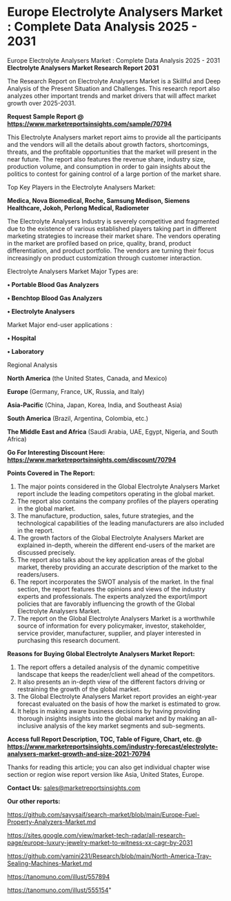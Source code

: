 # Europe Electrolyte Analysers Market : Complete Data Analysis 2025 - 2031
 Europe Electrolyte Analysers Market : Complete Data Analysis 2025 - 2031
<strong>Electrolyte Analysers Market Research Report 2031</strong>

The Research Report on Electrolyte Analysers Market is a Skillful and Deep Analysis of the Present Situation and Challenges. This research report also analyzes other important trends and market drivers that will affect market growth over 2025-2031.

<strong>Request Sample Report @ <a href=https://www.marketreportsinsights.com/sample/70794>https://www.marketreportsinsights.com/sample/70794</a></strong>

This Electrolyte Analysers market report aims to provide all the participants and the vendors will all the details about growth factors, shortcomings, threats, and the profitable opportunities that the market will present in the near future. The report also features the revenue share, industry size, production volume, and consumption in order to gain insights about the politics to contest for gaining control of a large portion of the market share.

Top Key Players in the Electrolyte Analysers Market:

<strong>Medica, Nova Biomedical, Roche, Samsung Medison, Siemens Healthcare, Jokoh, Perlong Medical, Radiometer</strong>

The Electrolyte Analysers Industry is severely competitive and fragmented due to the existence of various established players taking part in different marketing strategies to increase their market share. The vendors operating in the market are profiled based on price, quality, brand, product differentiation, and product portfolio. The vendors are turning their focus increasingly on product customization through customer interaction.

Electrolyte Analysers Market Major Types are:

<strong>• Portable Blood Gas Analyzers

• Benchtop Blood Gas Analyzers

• Electrolyte Analysers</strong>

Market Major end-user applications :

<strong>• Hospital

• Laboratory</strong>

Regional Analysis

</u><strong><b>North America</b></strong> (the United States, Canada, and Mexico)

<strong><b>Europe </b></strong>(Germany, France, UK, Russia, and Italy)

<strong><b>Asia-Pacific</b></strong> (China, Japan, Korea, India, and Southeast Asia)

<strong><b>South America</b></strong> (Brazil, Argentina, Colombia, etc.)

<strong><b>The Middle East and Africa</b></strong> (Saudi Arabia, UAE, Egypt, Nigeria, and South Africa)

<strong>Go For Interesting Discount Here: <a href=https://www.marketreportsinsights.com/discount/70794>https://www.marketreportsinsights.com/discount/70794</a></strong>

<strong>Points Covered in The Report:</strong>
<ol>
  <li>The major points considered in the Global Electrolyte Analysers Market report include the leading competitors operating in the global market.</li>
  <li>The report also contains the company profiles of the players operating in the global market.</li>
  <li>The manufacture, production, sales, future strategies, and the technological capabilities of the leading manufacturers are also included in the report.</li>
  <li>The growth factors of the Global Electrolyte Analysers Market are explained in-depth, wherein the different end-users of the market are discussed precisely.</li>
  <li>The report also talks about the key application areas of the global market, thereby providing an accurate description of the market to the readers/users.</li>
  <li>The report incorporates the SWOT analysis of the market. In the final section, the report features the opinions and views of the industry experts and professionals. The experts analyzed the export/import policies that are favorably influencing the growth of the Global Electrolyte Analysers Market.</li>
  <li>The report on the Global Electrolyte Analysers Market is a worthwhile source of information for every policymaker, investor, stakeholder, service provider, manufacturer, supplier, and player interested in purchasing this research document.</li>
</ol>
<strong>Reasons for Buying Global Electrolyte Analysers Market Report:</strong>

<ol>
  <li>The report offers a detailed analysis of the dynamic competitive landscape that keeps the reader/client well ahead of the competitors.</li>
  <li>It also presents an in-depth view of the different factors driving or restraining the growth of the global market.</li>
  <li>The Global Electrolyte Analysers Market report provides an eight-year forecast evaluated on the basis of how the market is estimated to grow.</li>
  <li>It helps in making aware business decisions by having providing thorough insights insights into the global market and by making an all-inclusive analysis of the key market segments and sub-segments.</li>
</ol>
<strong>Access full Report Description, TOC, Table of Figure, Chart, etc. @ <a href=https://www.marketreportsinsights.com/industry-forecast/electrolyte-analysers-market-growth-and-size-2021-70794>https://www.marketreportsinsights.com/industry-forecast/electrolyte-analysers-market-growth-and-size-2021-70794</a></strong>


Thanks for reading this article; you can also get individual chapter wise section or region wise report version like Asia, United States, Europe.

<strong>Contact Us:</strong>
sales@marketreportsinsights.com

<strong>Our other reports:</strong>

<a href=https://github.com/sayysaif/search-market/blob/main/Europe-Fuel-Property-Analyzers-Market.md>https://github.com/sayysaif/search-market/blob/main/Europe-Fuel-Property-Analyzers-Market.md</a>

<a href=https://sites.google.com/view/market-tech-radar/all-research-page/europe-luxury-jewelry-market-to-witness-xx-cagr-by-2031>https://sites.google.com/view/market-tech-radar/all-research-page/europe-luxury-jewelry-market-to-witness-xx-cagr-by-2031</a>

<a href=https://github.com/yamini231/Research/blob/main/North-America-Tray-Sealing-Machines-Market.md>https://github.com/yamini231/Research/blob/main/North-America-Tray-Sealing-Machines-Market.md</a>

<a href=https://tanomuno.com/illust/557894>https://tanomuno.com/illust/557894</a>

<a href=https://tanomuno.com/illust/555154>https://tanomuno.com/illust/555154</a>"
